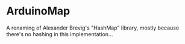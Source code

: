 ArduinoMap
==========

A renaming of Alexander Brevig's "HashMap" library, mostly because there's no hashing in this implementation...
